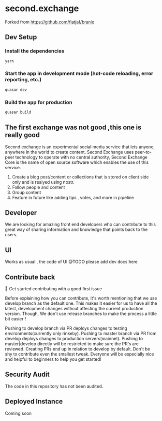 # second.exchange
Forked from https://github.com/fiatjaf/branle
## Dev Setup

### Install the dependencies

```bash
yarn
```

### Start the app in development mode (hot-code reloading, error reporting, etc.)

```bash
quasar dev
```

### Build the app for production

```bash
quasar build
```

## The first exchange was not good ,this one is really good

Second exchange is an experimental social media service that lets anyone, anywhere in the world to create content. Second Exchange uses peer-to-peer technology to operate with no central authority, Second Exchange Core is the name of open source software which enables the use of this service.

1. Create a blog post/content or collections that is stored on client side only and is realyed using nostr.
2. Follow people and content
3. Group content
4. Feature in future like adding tips , votes, and more in pipeline

## Developer

We are looking for amazing front end developers who can contribute to this great way of sharing information and knowledge that points back to the users.

## UI

Works as usual , the code of UI @TODO please add dev docs here

## Contribute back

👋 Get started contributing with a good first issue

Before explaining how you can contribute, It's worth mentioning that we use develop branch as the default one. This makes it easier for us to have all the latest, development changes without affecting the current production version. Though, We don't use release branches to make the process a little bit easier !

Pushing to develop branch via PR deploys changes to testing environments(currently only rinkeby).
Pushing to master branch via PR from develop deploys changes to production servers(mainnet).
Pushing to master|develop directly will be restricted to make sure the PR's are reviewed.
Creating PRs end up in relation to develop by default.
Don't be shy to contribute even the smallest tweak. Everyone will be especially nice and helpful to beginners to help you get started!

## Security Audit

The code in this repository has not been audited.

## Deployed Instance

Coming soon

